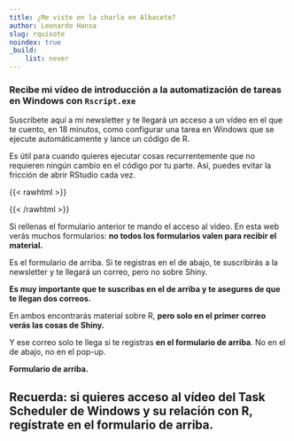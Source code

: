 ```yaml
---
title: ¿Me viste en la charla en Albacete?
author: Leonardo Hansa
slug: rquixote
noindex: true 
_build:
    list: never
---
```


### Recibe mi vídeo de introducción a la automatización de tareas en Windows con `Rscript.exe`

Suscríbete aquí a mi newsletter y te llegará un acceso a un vídeo en el que te cuento, en 18 minutos, como configurar una tarea en Windows que se ejecute automáticamente y lance un código de R. 

Es útil para cuando quieres ejecutar cosas recurrentemente que no requieren ningún cambio en el código por tu parte. Así, puedes evitar la fricción de abrir RStudio cada vez.

{{< rawhtml >}}
<section id=subscribe3>
<div class="ml-embedded" data-form="BYNqTu"></div>
</section>
{{< /rawhtml >}}

Si rellenas el formulario anterior te mando el acceso al vídeo. En esta web verás muchos formularios: **no todos los formularios valen para recibir el material.**

Es el formulario de arriba. Si te registras en el de abajo, te suscribirás a la newsletter y te llegará un correo, pero no sobre Shiny.

**Es muy importante que te suscribas en el de arriba y te asegures de que te llegan dos correos.**

En ambos encontrarás material sobre R, **pero solo en el primer correo verás las cosas de Shiny.**

Y ese correo solo te llega si te registras **en el formulario de arriba**. No en el de abajo, no en el pop-up. 

**Formulario de arriba.**

## Recuerda: si quieres acceso al vídeo del Task Scheduler de Windows y su relación con R, regístrate en el formulario de arriba.
